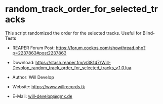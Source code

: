 # random_track_order_for_selected_tracks
This script randomized the order for the selected tracks. Useful for Blind-Tests

- REAPER Forum Post: https://forum.cockos.com/showthread.php?p=2237863#post2237863
- Download: https://stash.reaper.fm/v/38147/Will-Devolop_random_track_order_for_selected_tracks_v.1.0.lua

- Author: Will Develop 
- Website: https://www.willrecords.tk
- E-Mail: will-develop@gmx.de
